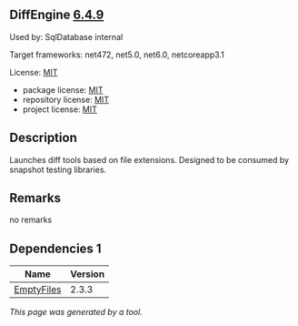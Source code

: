 DiffEngine [6.4.9](https://www.nuget.org/packages/DiffEngine/6.4.9)
--------------------

Used by: SqlDatabase internal

Target frameworks: net472, net5.0, net6.0, netcoreapp3.1

License: [MIT](../../../../licenses/mit) 

- package license: [MIT](https://licenses.nuget.org/MIT) 
- repository license: [MIT](https://github.com/VerifyTests/DiffEngine.git) 
- project license: [MIT](https://github.com/VerifyTests/DiffEngine) 

Description
-----------
Launches diff tools based on file extensions. Designed to be consumed by snapshot testing libraries.

Remarks
-----------
no remarks


Dependencies 1
-----------

|Name|Version|
|----------|:----|
|[EmptyFiles](../../../../packages/nuget.org/emptyfiles/2.3.3)|2.3.3|

*This page was generated by a tool.*